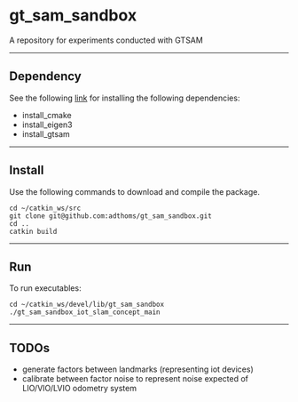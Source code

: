 # gt_sam_sandbox

A repository for experiments conducted with GTSAM

---

## Dependency

See the following [link](https://github.com/BEAMRobotics/beam_robotics/wiki/Beam-Robotics-Installation-Guide) for installing the following dependencies:

- install_cmake
- install_eigen3
- install_gtsam

---

## Install

Use the following commands to download and compile the package.

```shell
cd ~/catkin_ws/src
git clone git@github.com:adthoms/gt_sam_sandbox.git
cd ..
catkin build
```

---

## Run

To run executables:

```shell
cd ~/catkin_ws/devel/lib/gt_sam_sandbox
./gt_sam_sandbox_iot_slam_concept_main
```

---

## TODOs

- generate factors between landmarks (representing iot devices)
- calibrate between factor noise to represent noise expected of LIO/VIO/LVIO odometry system
